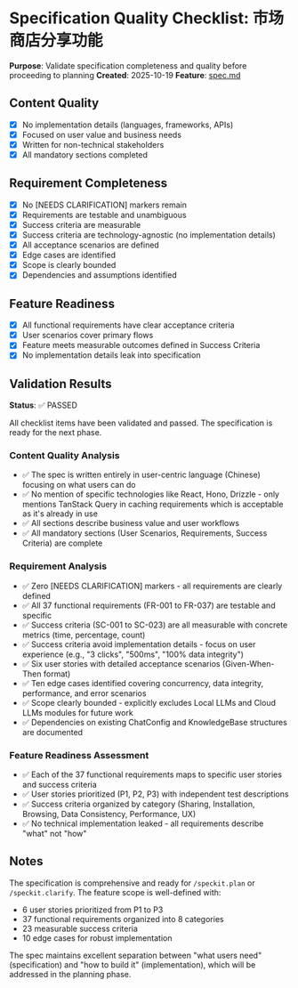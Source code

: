 # Specification Quality Checklist: 市场商店分享功能

**Purpose**: Validate specification completeness and quality before proceeding to planning
**Created**: 2025-10-19
**Feature**: [spec.md](../spec.md)

## Content Quality

- [x] No implementation details (languages, frameworks, APIs)
- [x] Focused on user value and business needs
- [x] Written for non-technical stakeholders
- [x] All mandatory sections completed

## Requirement Completeness

- [x] No [NEEDS CLARIFICATION] markers remain
- [x] Requirements are testable and unambiguous
- [x] Success criteria are measurable
- [x] Success criteria are technology-agnostic (no implementation details)
- [x] All acceptance scenarios are defined
- [x] Edge cases are identified
- [x] Scope is clearly bounded
- [x] Dependencies and assumptions identified

## Feature Readiness

- [x] All functional requirements have clear acceptance criteria
- [x] User scenarios cover primary flows
- [x] Feature meets measurable outcomes defined in Success Criteria
- [x] No implementation details leak into specification

## Validation Results

**Status**: ✅ PASSED

All checklist items have been validated and passed. The specification is ready for the next phase.

### Content Quality Analysis

- ✅ The spec is written entirely in user-centric language (Chinese) focusing on what users can do
- ✅ No mention of specific technologies like React, Hono, Drizzle - only mentions TanStack Query in caching requirements which is acceptable as it's already in use
- ✅ All sections describe business value and user workflows
- ✅ All mandatory sections (User Scenarios, Requirements, Success Criteria) are complete

### Requirement Analysis

- ✅ Zero [NEEDS CLARIFICATION] markers - all requirements are clearly defined
- ✅ All 37 functional requirements (FR-001 to FR-037) are testable and specific
- ✅ Success criteria (SC-001 to SC-023) are all measurable with concrete metrics (time, percentage, count)
- ✅ Success criteria avoid implementation details - focus on user experience (e.g., "3 clicks", "500ms", "100% data integrity")
- ✅ Six user stories with detailed acceptance scenarios (Given-When-Then format)
- ✅ Ten edge cases identified covering concurrency, data integrity, performance, and error scenarios
- ✅ Scope clearly bounded - explicitly excludes Local LLMs and Cloud LLMs modules for future work
- ✅ Dependencies on existing ChatConfig and KnowledgeBase structures are documented

### Feature Readiness Assessment

- ✅ Each of the 37 functional requirements maps to specific user stories and success criteria
- ✅ User stories prioritized (P1, P2, P3) with independent test descriptions
- ✅ Success criteria organized by category (Sharing, Installation, Browsing, Data Consistency, Performance, UX)
- ✅ No technical implementation leaked - all requirements describe "what" not "how"

## Notes

The specification is comprehensive and ready for `/speckit.plan` or `/speckit.clarify`. The feature scope is well-defined with:
- 6 user stories prioritized from P1 to P3
- 37 functional requirements organized into 8 categories
- 23 measurable success criteria
- 10 edge cases for robust implementation

The spec maintains excellent separation between "what users need" (specification) and "how to build it" (implementation), which will be addressed in the planning phase.
